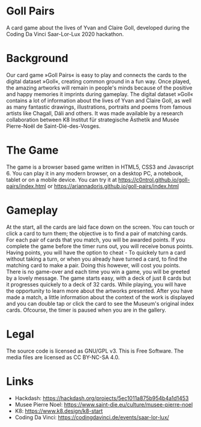 
# Goll Pairs


A card game about the lives of Yvan and Claire Goll, developed during the Coding Da Vinci Saar-Lor-Lux 2020 hackathon.

# Background

Our card game »Goll Pairs« is easy to play and connects the cards to the digital dataset »Goll«, creating common ground in a fun way.
Once played, the amazing artworks will remain in people's minds because of the positive and happy memories it imprints during gameplay.
The digital dataset »Goll« contains a lot of information about the lives of Yvan and Claire Goll, as well as many fantastic drawings, illustrations, portraits and poems from famous artists like Chagall, Dáli and others.
It was made available by a research collaboration between K8 Institut für strategische Ästhetik and Musée Pierre-Noël de Saint-Dié-des-Vosges. 

# The Game

The game is a browser based game written in HTML5, CSS3 and Javascript 6. You can play it in any modern browser, on a desktop PC, a notebook, tablet or on a mobile device.
You can try it at https://c0ntrol.github.io/goll-pairs/index.html or https://ariannadoris.github.io/goll-pairs/index.html 

# Gameplay

At the start, all the cards are laid face down on the screen. You can touch or click a card to turn them; the objective is to find a pair of matching cards.
For each pair of cards that you match, you will be awarded points. If you complete the game before the timer runs out, you will receive bonus points.
Having points, you will have the option to cheat - To quickely turn a card without taking a turn, or when you already have turned a card, to find the matching card to make a pair.
Doing this however, will cost you points. There is no game-over and each time you win a game, you will be greeted by a lovely message.
The game starts easy, with a deck of just 8 cards but it progresses quickely to a deck of 32 cards.
While playing, you will have the opportunity to learn more about the artworks presented. After you have made a match, a little information about the context of the work is displayed and you can double tap or click the card to see the Museum's original index cards. Ofcourse, the timer is paused when you are in the gallery.


# Legal

The source code is licensed as GNU/GPL v3. This is Free Software. 
The media files are licensed as CC BY-NC-SA 4.0.

# Links

* Hackdash: https://hackdash.org/projects/5ec1011a875b954b4a1d1453
* Musee Pierre Noel: https://www.saint-die.eu/culture/musee-pierre-noel
* K8: https://www.k8.design/k8-start
* Coding Da Vinci: https://codingdavinci.de/events/saar-lor-lux/

